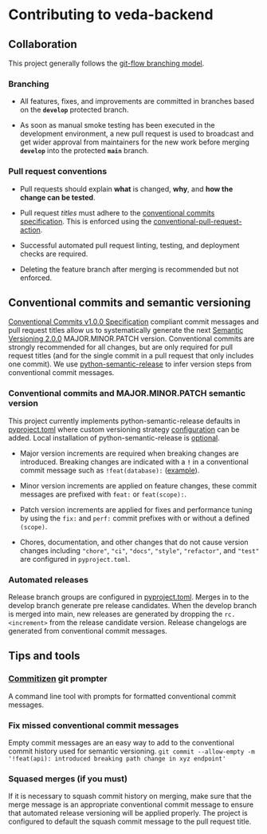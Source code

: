 # Contributing to veda-backend

## Collaboration

This project generally follows the [git-flow branching model](https://nvie.com/posts/a-successful-git-branching-model/).

### Branching

- All features, fixes, and improvements are committed in branches based on the **`develop`** protected branch.

- As soon as manual smoke testing has been executed in the development environment, a new pull request is used to broadcast and get wider approval from maintainers for the new work before merging **`develop`** into the protected **`main`** branch.

### Pull request conventions

- Pull requests should explain **what** is changed, **why**, and **how the change can be tested**.
  
- Pull request *titles* must adhere to the [conventional commits specification]([#conventional-commits](https://www.conventionalcommits.org/en/v1.0.0/)). This is enforced using the  [conventional-pull-request-action](https://github.com/CondeNast/conventional-pull-request-action).  

- Successful automated pull request linting, testing, and deployment checks are required.

- Deleting the feature branch after merging is recommended but not enforced.


## Conventional commits and semantic versioning

[Conventional Commits v1.0.0 Specification](https://www.conventionalcommits.org/en/v1.0.0/) compliant commit messages and pull request titles allow us to systematically generate the next [Semantic Versioning 2.0.0](https://semver.org/#semantic-versioning-200) MAJOR.MINOR.PATCH version. Conventional commits are strongly recommended for all changes, but are only required for pull request titles (and for the single commit in a pull request that only includes one commit). We use [python-semantic-release](https://github.com/python-semantic-release/python-semantic-release) to infer version steps from conventional commit messages.

### Conventional commits and MAJOR.MINOR.PATCH semantic version

This project currently implements python-semantic-release defaults in [pyproject.toml](pyproject.toml) where custom versioning strategy [configuration](https://python-semantic-release.readthedocs.io/en/latest/configuration.html) can be added. Local installation of python-semantic-release is [optional](https://python-semantic-release.readthedocs.io/en/latest/#installation).

- Major version increments are required when breaking changes are introduced. Breaking changes are indicated with a **`!`** in a conventional commit message such as `!feat(database):` ([example](https://www.conventionalcommits.org/en/v1.0.0/#commit-message-with--to-draw-attention-to-breaking-change)).

- Minor version increments are applied on feature changes, these commit messages are prefixed with `feat:` or `feat(scope):`.

- Patch version increments are applied for fixes and performance tuning by using the `fix:` and `perf:` commit prefixes with or without a defined `(scope)`.

- Chores, documentation, and other changes that do not cause version changes including `"chore"`, `"ci"`, `"docs"`, `"style"`, `"refactor"`, and `"test"` are configured in `pyproject.toml`.

### Automated releases

Release branch groups are configured in [pyproject.toml](pyproject.toml). Merges in to the develop branch generate pre release candidates. When the develop branch is merged into main, new releases are generated by dropping the `rc.<increment>` from the release candidate version. Release changelogs are generated from conventional commit messages.

## Tips and tools

### [Commitizen](https://github.com/commitizen/cz-cli) git prompter

A command line tool with prompts for formatted conventional commit messages.

### Fix missed conventional commit messages

Empty commit messages are an easy way to add to the conventional commit history used for semantic versioning. `git commit --allow-empty -m '!feat(api): introduced breaking path change in xyz endpoint'`

### Squased merges (if you must)

If it is necessary to squash commit history on merging, make sure that the merge message is an appropriate conventional commit message to ensure that automated release versioning will be applied properly. The project is configured to default the squash commit message to the pull request title.
